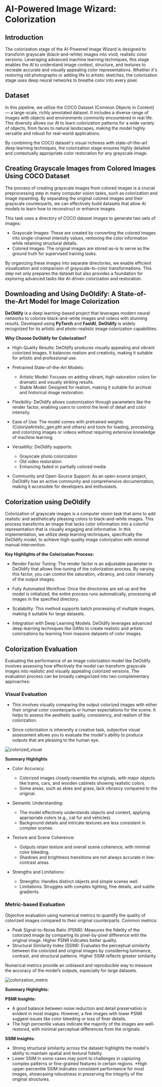 
# **AI-Powered Image Wizard: Colorization**

## **Introduction**

The colorization stage of the AI-Powered Image Wizard is designed to transform grayscale (black-and-white) images into vivid, realistic color versions. Leveraging advanced machine learning techniques, this stage enables the AI to understand image context, structure, and textures to recreate accurate and visually appealing color representations. Whether it's restoring old photographs or adding life to artistic sketches, the colorization stage uses deep neural networks to breathe color into every pixel.

## **Dataset**

In this pipeline, we utilize the COCO Dataset (Common Objects in Context) — a large-scale, richly annotated dataset. It includes a diverse range of images with objects and environments commonly encountered in real life. This diversity allows our AI to learn colorization patterns for a wide variety of objects, from faces to natural landscapes, making the model highly versatile and robust for real-world applications.

By combining the COCO dataset's visual richness with state-of-the-art deep learning techniques, the colorization stage ensures highly detailed and contextually appropriate color restoration for any grayscale image.

## **Creating Grayscale Images from Colored Images Using COCO Dataset**

The process of creating grayscale images from colored images is a crucial preprocessing step in many computer vision tasks, such as colorization and image inpainting. By separating the original colored images and their grayscale counterparts, we can effectively build datasets that allow AI models to learn how to reconstruct or enhance images.

This task uses a directory of COCO dataset images to generate two sets of images:

* Grayscale Images: These are created by converting the colored images into single-channel intensity values, removing the color information while retaining structural details.
* Colored Images: The original images are stored as-is to serve as the ground truth for supervised training tasks.

By organizing these images into separate directories, we enable efficient visualization and comparison of grayscale-to-color transformations. This step not only prepares the dataset but also provides a foundation for exploring advanced tasks like AI-driven colorization and restoration.


## **Downloading and Using DeOldify: A State-of-the-Art Model for Image Colorization**

**DeOldify** is a deep learning-based project that leverages modern neural networks to colorize black-and-white images and videos with stunning results. Developed using **PyTorch** and **FastAI**, **DeOldify** is widely recognized for its artistic and photo-realistic image colorization capabilities.

**Why Choose DeOldify for Colorization?**

* High-Quality Results: DeOldify produces visually appealing and vibrant colorized images. It balances realism and creativity, making it suitable for artistic and professional use.

* Pretrained State-of-the-Art Models:

  * Artistic Model: Focuses on adding vibrant, high-saturation colors for dramatic and visually striking results.
  * Stable Model: Designed for realism, making it suitable for archival and historical image restoration.

* Flexibility: DeOldify allows customization through parameters like the render factor, enabling users to control the level of detail and color intensity.

* Ease of Use: The model comes with pretrained weights (ColorizeArtistic_gen.pth and others) and tools for loading, processing, and colorizing images or videos without requiring extensive knowledge of machine learning.

* Versatility: DeOldify supports:

  * Grayscale photo colorization
  * Old video restoration
  * Enhancing faded or partially colored media

* Community and Open-Source Support: As an open-source project, DeOldify has an active community and comprehensive documentation, making it accessible for developers and enthusiasts.


## **Colorization using DeOldify**

Colorization of grayscale images is a computer vision task that aims to add realistic and aesthetically pleasing colors to black-and-white images. This process transforms an image that lacks color information into a colorful representation that is visually engaging and informative. In this implementation, we utilize deep learning techniques, specifically the DeOldify model, to achieve high-quality image colorization with minimal manual intervention.

**Key Highlights of the Colorization Process:**

* Render Factor Tuning: The render factor is an adjustable parameter in DeOldify that allows fine-tuning of the colorization process. By varying this factor, you can control the saturation, vibrancy, and color intensity of the output images.

* Fully Automated Workflow: Once the directories are set up and the model is initialized, the entire process runs automatically, processing all images in the specified directory.

* Scalability: This method supports batch processing of multiple images, making it suitable for large datasets.

* Integration with Deep Learning Models: DeOldify leverages advanced deep learning techniques like GANs to create realistic and artistic colorizations by learning from massive datasets of color images.


## **Colorization Evaluation**

Evaluating the performance of an image colorization model like DeOldify involves assessing how effectively the model can transform grayscale images into realistic and visually appealing colorized versions. The evaluation process can be broadly categorized into two complementary approaches:

### **Visual Evaluation**

* This involves visually comparing the output colorized images with either their original color counterparts or human expectations for the scene. It helps to assess the aesthetic quality, consistency, and realism of the colorization.

* Since colorization is inherently a creative task, subjective visual assessment allows you to evaluate the model's ability to produce outputs that are pleasing to the human eye.

![colorized_visual](https://github.com/user-attachments/assets/6c50e3b8-a1b3-48eb-a4d8-29f9c2e3625a)

**Summary Highlights**

* Color Accuracy:

  * Colorized images closely resemble the originals, with major objects like trams, cars, and wooden cabinets showing realistic colors.
  * Some areas, such as skies and grass, lack vibrancy compared to the original.

* Semantic Understanding:

  * The model effectively understands objects and context, applying appropriate colors (e.g., cat fur and vehicles).
  * Background details and intricate textures are less consistent
  in complex scenes.

* Texture and Scene Coherence:

  * Outputs retain texture and overall scene coherence, with minimal color bleeding.
  * Shadows and brightness transitions are not always accurate in low-contrast areas.

* Strengths and Limitations:

  * Strengths: Handles distinct objects and simple scenes well.
  * Limitations: Struggles with complex lighting, fine details, and subtle gradients.

### **Metric-based Evaluation**

Objective evaluation using numerical metrics to quantify the quality of colorized images compared to their original counterparts.
Common metrics:
* Peak Signal-to-Noise Ratio (PSNR): Measures the fidelity of the colorized image by comparing its pixel-by-pixel difference with the original image. Higher PSNR indicates better quality.
* Structural Similarity Index (SSIM): Evaluates the perceptual similarity between the colorized and original images by considering luminance, contrast, and structural patterns. Higher SSIM reflects greater similarity.

Numerical metrics provide an unbiased and reproducible way to measure the accuracy of the model’s outputs, especially for large datasets.

![colorization_metric](https://github.com/user-attachments/assets/3dc4f012-dac1-41ce-931d-bbd62c25c386)

**Summary Highlights:**

**PSNR Insights:**

* A good balance between noise reduction and detail preservation is evident in most images. However, a few images with lower PSNR suggest issues like color bleeding or loss of finer details.
* The high percentile values indicate the majority of the images are well-restored, with minimal perceptual differences from the originals.

**SSIM Insights:**

* Strong structural similarity across the dataset highlights the model's ability to maintain spatial and textural fidelity.
* Lower SSIM in some cases may point to challenges in capturing complex patterns or fine-grained features in certain regions.
*High upper-percentile SSIM indicates consistent performance for most images, showcasing robustness in preserving the integrity of the original structures.






